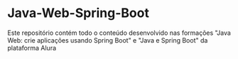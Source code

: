 # Java-Web-Spring-Boot
Este repositório contém todo o conteúdo desenvolvido nas formações "Java Web: crie aplicações usando Spring Boot"  e "Java e Spring Boot" da plataforma Alura
